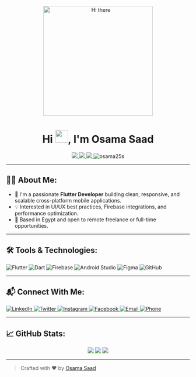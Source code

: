 <div align="center">
  <img alt="Hi there" src="https://github.com/osama25s/osama25s/blob/main/assets/oh%20hi%20there.png" width="300"/>
</div>

<h1 align="center">Hi <img src="https://media.giphy.com/media/hvRJCLFzcasrR4ia7z/giphy.gif" width="35">, I'm Osama Saad</h1>

<p align="center">
  <a href="https://github.com/osama25s?tab=followers">
    <img src="https://img.shields.io/github/followers/osama25s?style=social" />
  </a>
  <a href="https://github.com/osama25s">
    <img src="https://img.shields.io/github/stars/osama25s?style=social" />
  </a>
  <a href="https://visitor-badge.laobi.icu/badge?page_id=osama25s.osama25s">
    <img src="https://visitor-badge.laobi.icu/badge?page_id=osama25s.osama25s" />
  </a>
  <img src="https://komarev.com/ghpvc/?username=osama25s" alt="osama25s" />
</p>

---

## 👨‍💻 About Me:

- 🎯 I'm a passionate **Flutter Developer** building clean, responsive, and scalable cross-platform mobile applications.
- 💡 Interested in UI/UX best practices, Firebase integrations, and performance optimization.
- 📍 Based in Egypt and open to remote freelance or full-time opportunities.

---

## 🛠️ Tools & Technologies:

<p>
  <img src="https://img.icons8.com/color/48/flutter.png" alt="Flutter"/>
  <img src="https://img.icons8.com/color/48/dart.png" alt="Dart"/>
  <img src="https://img.icons8.com/fluency/48/firebase.png" alt="Firebase"/>
  <img src="https://img.icons8.com/fluency/48/android-studio--v2.png" alt="Android Studio"/>
  <img src="https://img.icons8.com/color/48/figma--v1.png" alt="Figma"/>
  <img src="https://img.icons8.com/color/48/github.png" alt="GitHub"/>
</p>

---

## 📬 Connect With Me:

<p>
  <a href="https://www.linkedin.com/in/osama-saad-a9970b250/">
    <img src="https://img.icons8.com/fluency/48/linkedin.png" alt="LinkedIn"/>
  </a>
  <a href="https://x.com/osama46908068">
    <img src="https://img.icons8.com/fluency/48/twitter.png" alt="Twitter"/>
  </a>
  <a href="https://www.instagram.com/osama_saad2510/">
    <img src="https://img.icons8.com/fluency/48/instagram-new.png" alt="Instagram"/>
  </a>
  <a href="https://www.facebook.com/osama.saad.10297">
    <img src="https://img.icons8.com/fluency/48/facebook-new.png" alt="Facebook"/>
  </a>
  <a href="mailto:osaad8031@gmail.com">
    <img src="https://img.icons8.com/fluency/48/apple-mail.png" alt="Email"/>
  </a>
  <a href="tel:+201004887276">
    <img src="https://img.icons8.com/fluency/48/phone.png" alt="Phone"/>
  </a>
</p>

---

## 📈 GitHub Stats:

<p align="center">
  <img src="https://github-readme-stats.vercel.app/api?username=osama25s&theme=algolia&show_icons=true" />
  <img src="https://github-readme-stats.vercel.app/api/top-langs/?username=osama25s&layout=compact&theme=algolia" />
  <img src="https://github-readme-streak-stats.herokuapp.com/?user=osama25s&theme=algolia" />
</p>

---

> Crafted with ❤️ by [Osama Saad](https://github.com/osama25s)
